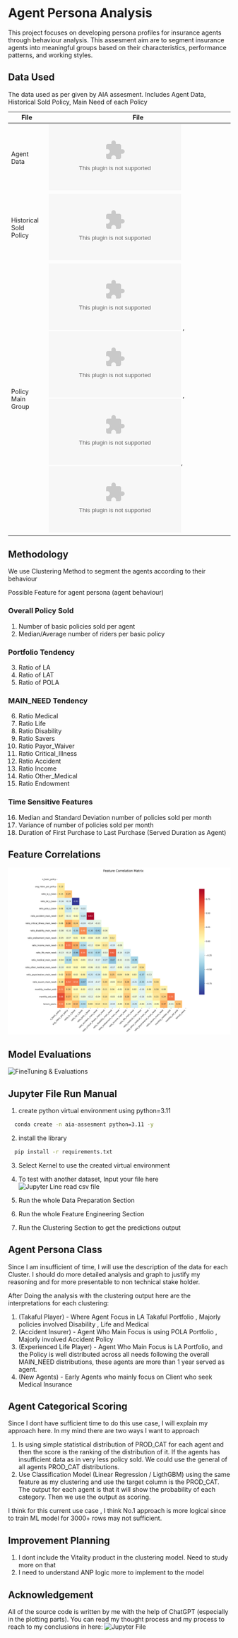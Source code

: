 
# Agent Persona Analysis
This project focuses on developing persona profiles for insurance agents through behaviour analysis. This assesment aim are to segment insurance agents into meaningful groups based on their characteristics, performance patterns, and working styles.


## Data Used
The data used as per given by AIA assesment.
Includes Agent Data, Historical Sold Policy, Main Need of each Policy

| File             | File                                                               |
| ----------------- | ----------------------------------------------------------------------- |
| Agent Data | ![AGENT.CSV](https://github.com/adleefuad/aia-assesment/blob/main/assessment_data/AGENT.csv)|
| Historical Sold Policy | ![MAIN.CSV](https://github.com/adleefuad/aia-assesment/blob/main/assessment_data/MAIN.csv)  |
| Policy Main Group | ![B.CSV](https://github.com/adleefuad/aia-assesment/blob/main/assessment_data/B.csv) , ![C.CSV](https://github.com/adleefuad/aia-assesment/blob/main/assessment_data/C.csv) , ![D.CSV](https://github.com/adleefuad/aia-assesment/blob/main/assessment_data/D.csv), ![E.CSV](https://github.com/adleefuad/aia-assesment/blob/main/assessment_data/E.csv)|


## Methodology
We use Clustering Method to segment the agents according to their behaviour

Possible Feature for agent persona (agent behaviour)
### Overall Policy Sold
1. Number of basic policies sold per agent
2. Median/Average number of riders per basic policy
### Portfolio Tendency
3. Ratio of LA
4. Ratio of LAT
5. Ratio of POLA
### MAIN_NEED Tendency
6. Ratio Medical
7. Ratio Life
8. Ratio Disability
9. Ratio Savers
10. Ratio Payor_Waiver
11. Ratio Critical_Illness
12. Ratio Accident
13. Ratio Income
14. Ratio Other_Medical
15. Ratio Endowment

### Time Sensitive Features
16. Median and Standard Deviation number of policies sold per month 
17. Variance of number of policies sold per month
18. Duration of First Purchase to Last Purchase (Served Duration as Agent)


## Feature Correlations

![Feature Correlation](https://github.com/adleefuad/ds-assesment/blob/main/reference/image/Feature%20Correlation%20Matrix.png)

## Model Evaluations
![FineTuning & Evaluations](https://github.com/adleefuad/aia-assesment/blob/main/reference/image/Model%20FineTuning%20And%20Evaluations.png)

## Jupyter File Run Manual

1. create python virtual environment using python=3.11
```bash
  conda create -n aia-assesment python=3.11 -y
```
2. install the library
```bash
  pip install -r requirements.txt
```
3. Select Kernel to use the created virtual environment
4. To test with another dataset, Input your file here
![Jupyter Line read csv file](https://github.com/adleefuad/aia-assesment/blob/main/reference/image/file_loading.png)

5. Run the whole Data Preparation Section
6. Run the whole Feature Engineering Section 
7. Run the Clustering Section to get the predictions output

## Agent Persona Class
Since I am insufficient of time, I will use the description of the data for each Cluster. I should do more detailed analysis and graph to justify my reasoning and for more presentable to non technical stake holder.

After Doing the analysis with the clustering output here are the interpretations for each clustering:

1. (Takaful Player) - Where Agent Focus in LA Takaful Portfolio , Majorly policies involved Disability , Life and Medical
2. (Accident Insurer) - Agent Who Main Focus is using POLA Portfolio , Majorly involved Accident Policy
3. (Experienced Life Player) - Agent Who Main Focus is LA Portfolio, and the Policy is well distributed across all needs following the overall MAIN_NEED distributions, these agents are more than 1 year served as agent.
4. (New Agents) - Early Agents who mainly focus on Client who seek Medical Insurance

## Agent Categorical Scoring
Since I dont have sufficient time to do this use case, I will explain my approach here. In my mind there are two ways I want to approach

1. Is using simple statistical distribution of PROD_CAT for each agent and then the score is the ranking of the distribution of it. If the agents has insufficient data as in very less policy sold. We could use the general of all agents PROD_CAT distributions.
2. Use Classification Model (Linear Regression /  LigthGBM) using the same feature as my clustering and use the target column is the PROD_CAT. The output for each agent is that it will show the probability of each category. Then we use the output as scoring.

I think for this current use case , I think No.1 approach is more logical since to train ML model for 3000+ rows may not sufficient.

## Improvement Planning
1. I dont include the Vitality product in the clustering model. Need to study more on that
2. I need to understand ANP logic more to implement to the model

## Acknowledgement
All of the source code is written by me with the help of ChatGPT (especially in the plotting parts).
You can read my thought process and my process to reach to my conclusions in here: ![Jupyter File](https://github.com/adleefuad/aia-assesment/blob/main/analysis.ipynb)